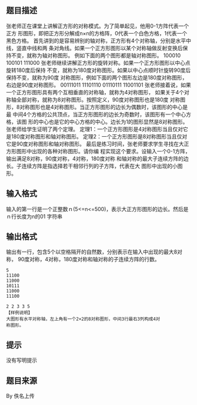 


## 题目描述
张老师正在课堂上讲解正方形的对称模式。为了简单起见，他用0-1方阵代表一个正方
形图形，即把正方形分解成n×n的方格阵，0代表一个白色方格，1代表一个黑色方格。
首先讲到的是容易辨别的轴对称，正方形有4个对称轴，分别是水平中线，竖直中线和两
条对角线。如果一个正方形图形以某个对称轴做反射变换后保持不变，就称为轴对称图形。
例如下面的两个图形都是轴对称图形。
100010
100101
111000
张老师继续讲解正方形的旋转对称。如果一个正方形图形以中心点旋转180度后保持
不变，就称为180度对称图形。如果以中心点顺时针旋转90度后保持不变，就称为90度
对称图形，例如下面的两个图形左边是180度对称图形，右边是90度对称图形。
00111011
11101110
01110111
11001101
张老师接着说，如果一个正方形图形具有两个互相垂直的对称轴，就称为4对称图形，
如果关于4个对称轴全部对称，就称为8对称图形。按照定义，90度对称图形也是180度
对称图形，8对称图形也是4对称图形。当正方形图形的边长为偶数时，该图形的中心是最
中间4个方格的公共顶点，当正方形图形的边长为奇数时，该图形有一个中心方格，该图
形的中心也是它的中心方格的中心。边长为1的图形显然是8对称图形。
张老师给学生证明了两个定理。
定理1：一个正方形图形是4对称图形当且仅对它是180度对称图形和轴对称图形。
定理2：一个正方形图形是8对称图形当且仅对它是90度对称图形和轴对称图形。
最后是练习时间，张老师要求学生寻找在大正方形图形中出现的各种对称图形。请你编
程实现这个要求。设输入一个0-1方阵，输出满足8对称，90度对称，4对称，180度对称
和轴对称的最大子连续方阵的边长。子连续方阵是指选择若干相邻行列的子方阵，代表在大
图形中出现的小图形。
## 输入格式
输入的第一行是一个正整数ｎ(5<=n<=500)，表示大正方形图形的边长。然后是ｎ行长度为n的01
字符串
## 输出格式
输出有一行，包含5个以空格隔开的自然数，分别表示在输入中出现的最大8对称，
90度对称，4对称，180度对称和轴对称的子连续方阵的行数。

```input1
5
11100
11000
10111
11000
11100

```

```output1
2 2 3 3 5
【样例说明】
大图形有水平对称轴，左上角有一个2×2的8对称图形，中间3行最右3列构成4对
称图形。
```

## 提示
没有写明提示
## 题目来源
By 佚名上传


